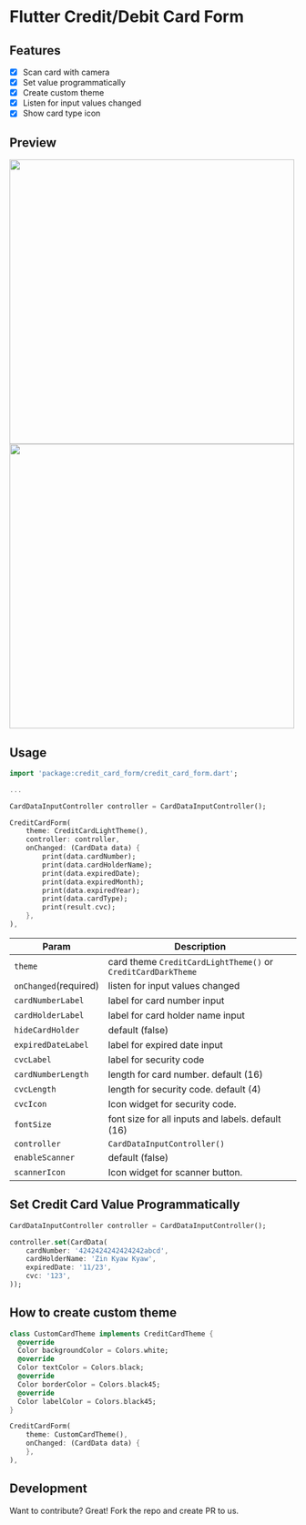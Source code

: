 # Flutter Credit/Debit Card Form

## Features

- [x] Scan card with camera
- [x] Set value programmatically
- [x] Create custom theme
- [x] Listen for input values changed
- [x] Show card type icon

## Preview

<img height="500" src="https://raw.githubusercontent.com/necessarylion/flutter-credit-card-form/master/preview-dark.png" /> <img height="500" src="https://raw.githubusercontent.com/necessarylion/flutter-credit-card-form/master/preview-light.png" />

## Usage

```dart
import 'package:credit_card_form/credit_card_form.dart';

...

CardDataInputController controller = CardDataInputController();

CreditCardForm(
    theme: CreditCardLightTheme(),
    controller: controller,
    onChanged: (CardData data) {
        print(data.cardNumber);
        print(data.cardHolderName);
        print(data.expiredDate);
        print(data.expiredMonth);
        print(data.expiredYear);
        print(data.cardType);
        print(result.cvc);
    },
),
```

| Param                | Description                                                  |
| -------------------- | ------------------------------------------------------------ |
| `theme`              | card theme `CreditCardLightTheme()` or `CreditCardDarkTheme` |
| `onChanged`(required)| listen for input values changed                              |
| `cardNumberLabel`    | label for card number input                                  |
| `cardHolderLabel`    | label for card holder name input                             |
| `hideCardHolder`     | default (false)                                              |
| `expiredDateLabel`   | label for expired date input                                 |
| `cvcLabel`           | label for security code                                      |
| `cardNumberLength`   | length for card number. default (16)                         |
| `cvcLength`          | length for security code. default (4)                        |
| `cvcIcon`            | Icon widget for security code.                               |
| `fontSize`           | font size for all inputs and labels. default (16)            |
| `controller`         | `CardDataInputController()`                                  |
| `enableScanner`      | default (false)                                              |
| `scannerIcon`        | Icon widget for scanner button.                              |

## Set Credit Card Value Programmatically

```dart
CardDataInputController controller = CardDataInputController();

controller.set(CardData(
    cardNumber: '4242424242424242abcd',
    cardHolderName: 'Zin Kyaw Kyaw',
    expiredDate: '11/23',
    cvc: '123',
));

```

## How to create custom theme

```dart
class CustomCardTheme implements CreditCardTheme {
  @override
  Color backgroundColor = Colors.white;
  @override
  Color textColor = Colors.black;
  @override
  Color borderColor = Colors.black45;
  @override
  Color labelColor = Colors.black45;
}

CreditCardForm(
    theme: CustomCardTheme(),
    onChanged: (CardData data) {
    },
),
```

## Development

Want to contribute? Great! Fork the repo and create PR to us.
